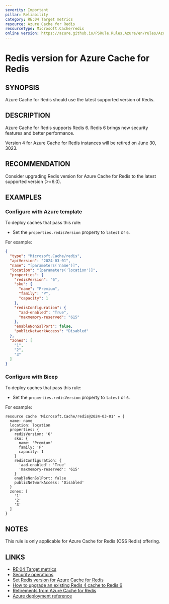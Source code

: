 ```yaml
---
severity: Important
pillar: Reliability
category: RE:04 Target metrics
resource: Azure Cache for Redis
resourceType: Microsoft.Cache/redis
online version: https://azure.github.io/PSRule.Rules.Azure/en/rules/Azure.Redis.Version/
---
```


# Redis version for Azure Cache for Redis

## SYNOPSIS

Azure Cache for Redis should use the latest supported version of Redis.

## DESCRIPTION

Azure Cache for Redis supports Redis 6.
Redis 6 brings new security features and better performance.

Version 4 for Azure Cache for Redis instances will be retired on June 30, 3023.

## RECOMMENDATION

Consider upgrading Redis version for Azure Cache for Redis to the latest supported version (>=6.0).

## EXAMPLES

### Configure with Azure template

To deploy caches that pass this rule:

- Set the `properties.redisVersion` property to `latest` or `6`.

For example:

```json
{
  "type": "Microsoft.Cache/redis",
  "apiVersion": "2024-03-01",
  "name": "[parameters('name')]",
  "location": "[parameters('location')]",
  "properties": {
    "redisVersion": "6",
    "sku": {
      "name": "Premium",
      "family": "P",
      "capacity": 1
    },
    "redisConfiguration": {
      "aad-enabled": "True",
      "maxmemory-reserved": "615"
    },
    "enableNonSslPort": false,
    "publicNetworkAccess": "Disabled"
  },
  "zones": [
    "1",
    "2",
    "3"
  ]
}
```

### Configure with Bicep

To deploy caches that pass this rule:

- Set the `properties.redisVersion` property to `latest` or `6`.

For example:

```bicep
resource cache 'Microsoft.Cache/redis@2024-03-01' = {
  name: name
  location: location
  properties: {
    redisVersion: '6'
    sku: {
      name: 'Premium'
      family: 'P'
      capacity: 1
    }
    redisConfiguration: {
      'aad-enabled': 'True'
      'maxmemory-reserved': '615'
    }
    enableNonSslPort: false
    publicNetworkAccess: 'Disabled'
  }
  zones: [
    '1'
    '2'
    '3'
  ]
}
```

<!-- external:avm avm/res/cache/redis redisVersion -->

## NOTES

This rule is only applicable for Azure Cache for Redis (OSS Redis) offering.

## LINKS

- [RE:04 Target metrics](https://learn.microsoft.com/azure/well-architected/reliability/metrics)
- [Security operations](https://learn.microsoft.com/azure/architecture/framework/security/security-operations)
- [Set Redis version for Azure Cache for Redis](https://learn.microsoft.com/azure/azure-cache-for-redis/cache-how-to-version)
- [How to upgrade an existing Redis 4 cache to Redis 6](https://learn.microsoft.com/azure/azure-cache-for-redis/cache-how-to-upgrade)
- [Retirements from Azure Cache for Redis](https://learn.microsoft.com/azure/azure-cache-for-redis/cache-retired-features)
- [Azure deployment reference](https://learn.microsoft.com/azure/templates/microsoft.cache/redis)
